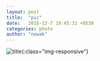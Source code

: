```yaml
---
layout: post
title:  "pic"
date:   2016-12-7 19:45:31 +0530
categories: photo
author: "nowak"
---
```



![title](/Users/wnowak/Desktop/IMG_2614.jpg){:class="img-responsive"}
